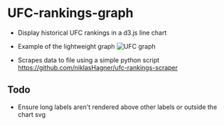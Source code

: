 # UFC-rankings-graph
- Display historical UFC rankings in a d3.js line chart
- Example of the lightweight graph
![UFC graph](http://i.imgur.com/MRQf2NP.png)

- Scrapes data to file using a simple python script https://github.com/niklasHagner/ufc-rankings-scraper

## Todo
* Ensure long labels aren't rendered above other labels or outside the chart svg
